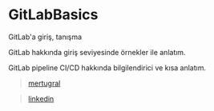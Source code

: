 # GitLabBasics
GitLab'a giriş, tanışma  

GitLab hakkında giriş seviyesinde örnekler ile anlatım.  

GitLab pipeline CI/CD hakkında bilgilendirici ve kısa anlatım.  

> [mertugral](https://github.com/ertugralmert)
 
> [linkedin](https://www.linkedin.com/in/mertertugral/)
